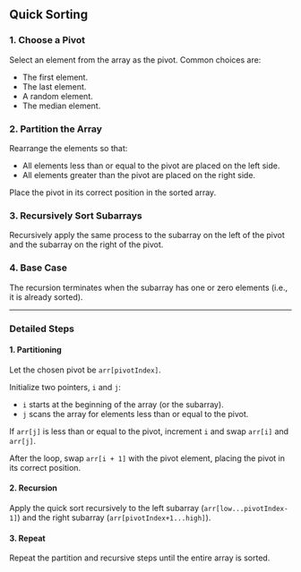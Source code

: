 <h2>Quick Sorting</h2>

<h3>1. Choose a Pivot</h3>
<p>Select an element from the array as the pivot. Common choices are:</p>
<ul>
    <li>The first element.</li>
    <li>The last element.</li>
    <li>A random element.</li>
    <li>The median element.</li>
</ul>

<h3>2. Partition the Array</h3>
<p>Rearrange the elements so that:</p>
<ul>
    <li>All elements less than or equal to the pivot are placed on the left side.</li>
    <li>All elements greater than the pivot are placed on the right side.</li>
</ul>
<p>Place the pivot in its correct position in the sorted array.</p>

<h3>3. Recursively Sort Subarrays</h3>
<p>Recursively apply the same process to the subarray on the left of the pivot and the subarray on the right of the pivot.</p>

<h3>4. Base Case</h3>
<p>The recursion terminates when the subarray has one or zero elements (i.e., it is already sorted).</p>

<hr>

<h3>Detailed Steps</h3>

<h4>1. Partitioning</h4>
<p>Let the chosen pivot be <code>arr[pivotIndex]</code>.</p>
<p>Initialize two pointers, <code>i</code> and <code>j</code>:</p>
<ul>
    <li><code>i</code> starts at the beginning of the array (or the subarray).</li>
    <li><code>j</code> scans the array for elements less than or equal to the pivot.</li>
</ul>
<p>If <code>arr[j]</code> is less than or equal to the pivot, increment <code>i</code> and swap <code>arr[i]</code> and <code>arr[j]</code>.</p>
<p>After the loop, swap <code>arr[i + 1]</code> with the pivot element, placing the pivot in its correct position.</p>

<h4>2. Recursion</h4>
<p>Apply the quick sort recursively to the left subarray (<code>arr[low...pivotIndex-1]</code>) and the right subarray (<code>arr[pivotIndex+1...high]</code>).</p>

<h4>3. Repeat</h4>
<p>Repeat the partition and recursive steps until the entire array is sorted.</p>


